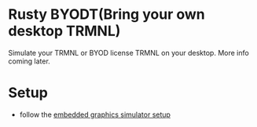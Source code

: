 # Rusty BYODT(Bring your own desktop TRMNL)

Simulate your TRMNL or BYOD license TRMNL on your desktop. More info coming later.

# Setup 

* follow the [embedded graphics simulator setup](https://github.com/embedded-graphics/simulator?tab=readme-ov-file#setup)